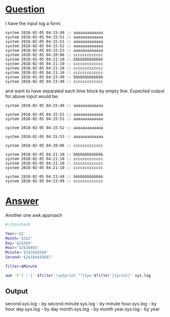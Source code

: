# [Question](https://stackoverflow.com/questions/48617875/add-empty-line-between-each-time-blocks)
I have the input log a form:
```
system 2018-02-05 04:15:49 :: aaaaaaaaaaaaa  
system 2018-02-05 04:15:51 :: aaaaaaaaaaaaa  
system 2018-02-05 04:15:51 :: aaaaaaaaaaaaa  
system 2018-02-05 04:15:52 :: aaaaaaaaaaaaa  
system 2018-02-05 04:15:53 :: aaaaaaaaaaaaa  
system 2018-02-05 04:20:06 :: ccccccccccccc
system 2018-02-05 04:21:10 :: bbbbbbbbbbbbb
system 2018-02-05 04:21:10 :: ccccccccccccc
system 2018-02-05 04:21:10 :: ccccccccccccc
system 2018-02-05 04:21:10 :: ccccccccccccc
system 2018-02-05 04:23:49 :: bbbbbbbbbbbbb
system 2018-02-05 04:23:49 :: ccccccccccccc
```
and want to have separated each time block by empty line. Expected output for above input would be:
```
system 2018-02-05 04:15:49 :: aaaaaaaaaaaaa

system 2018-02-05 04:15:51 :: aaaaaaaaaaaaa  
system 2018-02-05 04:15:51 :: aaaaaaaaaaaaa  

system 2018-02-05 04:15:52 :: aaaaaaaaaaaaa  

system 2018-02-05 04:15:53 :: aaaaaaaaaaaaa  

system 2018-02-05 04:20:06 :: ccccccccccccc

system 2018-02-05 04:21:10 :: bbbbbbbbbbbbb
system 2018-02-05 04:21:10 :: ccccccccccccc
system 2018-02-05 04:21:10 :: ccccccccccccc
system 2018-02-05 04:21:10 :: ccccccccccccc

system 2018-02-05 04:23:49 :: bbbbbbbbbbbbb
system 2018-02-05 04:23:49 :: ccccccccccccc
```

# [Answer](https://stackoverflow.com/a/48629416/9210255)

Another one awk approach
```bash
#!/bin/bash

Year='$2'
Month='$2$3'
Day='$2$3$4'
Hour='$2$3$4$5'
Minute='$2$3$4$5$6'
Second='$2$3$4$5$6$7'

filter=$Minute

awk -F'[ :-]' $filter'!=p{print ""}{p='$filter'}{print}' sys.log

```

## Output

second.sys.log - by second
minute.sys.log - by minute 
hour.sys.log - by hour
day.sys.log - by day
month.sys.log - by month
year.sys.log - by year
